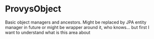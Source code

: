 # ProvysObject
Basic object managers and ancestors. Might be replaced by JPA entity manager in future or might be wrapper around it, who knows... but first I want to understand what is this area about
